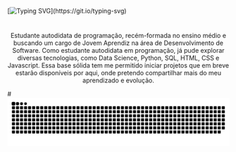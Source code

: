 [![Typing SVG](https://readme-typing-svg.demolab.com?font=Fira+Code&pause=1000&color=6DA5BD&width=435&lines=Hello+World%2C+I'm+Leticia.;Welcome+to+my+profile!)](https://git.io/typing-svg)
#
<p align="center">Estudante autodidata de programação, recém-formada no ensino médio e buscando um cargo de Jovem Aprendiz na área de Desenvolvimento de Software. Como estudante autodidata em programação, já pude explorar diversas tecnologias, como Data Science, Python, SQL, HTML, CSS e Javascript. Essa base sólida tem me permitido iniciar projetos que em breve estarão disponíveis por aqui, onde pretendo compartilhar mais do meu aprendizado e evolução.</p>
#

<picture>
  <source media="(prefers-color-scheme: dark)" srcset="https://raw.githubusercontent.com/leticiallsousa/leticiallsousa/output/github-snake-dark.svg" />
  <source media="(prefers-color-scheme: light)" srcset="https://raw.githubusercontent.com/leticiallsousa/leticiallsousa/output/github-snake.svg" />
  <img alt="github-snake" src="https://raw.githubusercontent.com/leticiallsousa/leticiallsousa/output/github-snake.svg" />
</picture>

